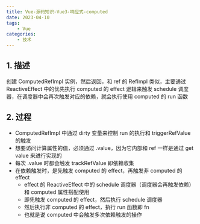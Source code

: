 ```yaml
---
title: Vue-源码知识-Vue3-响应式-computed
date: 2023-04-10
tags:
    - Vue
categories:
    - 技术
---
```


## 1. 描述

创建 ComputedRefImpl 实例，然后返回，和 ref 的 RefImpl 类似，主要通过 ReactiveEffect 中的优先执行 computed 的 effect 逻辑来触发 schedule 调度器，在调度器中会再次触发对应的依赖，就会执行使用 computed 的 run 函数

## 2. 过程

-   ComputedRefImpl 中通过 dirty 变量来控制 run 的执行和 triggerRefValue 的触发
-   想要访问计算属性的值，必须通过 .value，因为它内部和 ref 一样是通过 get value 来进行实现的
-   每次 .value 时都会触发 trackRefValue 即依赖收集
-   在依赖触发时，是先触发 computed 的 effect，再触发非 computed 的 effect
    -   effect 的 ReactiveEffect 中的 schedule 调度器（调度器会再触发依赖）和 computed 属性搭配使用
    -   即先触发 computed 的 effect，然后执行 schedule 调度器
    -   然后执行非 computed 的 effect，执行 run 函数即 fn
    -   也就是说 computed 中会触发多次依赖触发的操作
